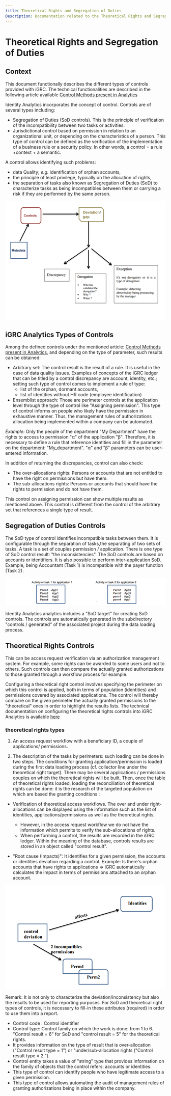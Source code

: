 ```yaml
---
title: Theoretical Rights and Segregation of Duties
Description: Documentation related to the Theoretical Rights and Segregation of Duties
---
```


# Theoretical Rights and Segregation of Duties

## Context

This document functionally describes the different types of controls provided with iGRC. The technical functionalities are described in the following article available [Control Methods present in Analytics](index.md)

Identity Analytics incorporates the concept of control. Controls are of several types including:

- Segregation of Duties (SoD controls). This is the principle of verification of the incompatibility between two tasks or activities.
- Jurisdictional control based on permission in relation to an organizational unit, or depending on the characteristics of a person. This type of control can be defined as the verification of the implementation of a business rule or a security policy. In other words, a control = a rule +context + a semantic.

A control allows identifying such problems:

- data Quality; _e.g._ identification of orphan accounts,
- the principle of least privilege, typically on the allocation of rights,
- the separation of tasks also known as Segregation of Duties (SoD) to characterize tasks as being incompatibles between them or carrying a risk if they are performed by the same person.

![Segregation of duties](./images/segregation-of-duty.png "Segregation of duties")

## iGRC Analytics Types of Controls

Among the defined controls under the mentioned article: [Control Methods present in Analytics](index.md), and depending on the type of parameter, such results can be obtained:

- Arbitrary set: The control result is the result of a rule. It is useful in the case of data quality issues. Examples of concepts of the iGRC ledger that can be titled by a control discrepancy are account, identity, etc.; setting such type of control comes to implement a rule of type:
  - list of the orphan, dormant accounts,
  - list of identities without HR code (employee identification)
- Ensemblist approach: Those are perimeter controls at the application level through the type of control like "Assigning permission". This type of control informs on people who likely have the permission in exhaustive manner. Thus, the management rules of authorizations allocation being implemented within a company can be automated.

_Example:_ Only the people of the department "My Department" have the rights to access to permission "α" of the application "β". Therefore, it is necessary to define a rule that reference identities and fill in the parameter on the department: "My_department". "α" and "β" parameters can be user-entered information.

In addition of returning the discrepancies, control can also check:

- The over-allocations rights: Persons or accounts that are not entitled to have the right on permissions but have them.
- The sub-allocations rights: Persons or accounts that should have the rights to permission and do not have them.

This control on assigning permission can show multiple results as mentioned above. This control is different from the control of the arbitrary set that references a single type of result.

## Segregation of Duties Controls

The SoD type of control identifies incompatible tasks between them. It is configurable through the separation of tasks,the separating of two sets of tasks. A task is a set of couples permission / application. There is one type of SoD control result: "the inconsistencies". The SoD controls are based on accounts or identifiers. It is also possible to perform inter-application SoD.
Example, being Accountant (Task 1) is incompatible with the payer function (Task 2).

![Activity](./images/activity.PNG "Activity")

Identity Analytics analytics includes a "SoD target" for creating SoD controls. The controls are automatically generated in the subdirectory "controls / generated" of the associated project during the data loading process.

## Theoretical Rights Controls

This can be access request verification via an authorization management system. For example, some rights can be awarded to some users and not to others. Such controls can then compare the actually granted authorizations to those granted through a workflow process for example.

Configuring a theoretical right control involves specifying the perimeter on which this control is applied, both in terms of population (identities) and permissions covered by associated applications. The control will thereby compare on the given perimeter the actually granted permissions to the "theoretical" ones in order to highlight the results lists. The technical documentation on configuring the theoretical rights controls into iGRC Analytics is available [here](../theoretical-rights/theoretical-rights.md)

### theoretical rights types

1. An access request workflow with a beneficiary ID, a couple of applications/ permissions.

2. The description of the tasks by perimeters: such loading can be done in two steps. The conditions for granting application/permission is loaded during the first data loading process (cf. collector line under the theoretical right target). There may be several applications / permissions couples on which the theoretical rights will be built. Then, once the table of theoretical rights loaded, loading the reconciliation of theoretical rights can be done: it is the research of the targeted population on which are based the granting conditions :

- Verification of theoretical access workflows. The over and under right-allocations can be displayed using the information such as the list of identities, applications/permissions as well as the theoretical rights.
  - However, in the access request workflow we do not have the information which permits to verify the sub-allocations of rights.
  - When performing a control, the results are recorded in the iGRC ledger. Within the meaning of the database, controls results are stored in an object called "control result".

- "Root cause (Impacts)": It identifies for a given permission, the accounts or identities deviation regarding a control.
Example: Is there's orphan accounts that have rights to applications =\> iGRC automatically calculates the impact in terms of permissions attached to an orphan account.

![Activity](./images/activity-definition.png "Activity")

Remark: It is not only to characterize the deviation/inconsistency but also the results to be used for reporting purposes. For SoD and theoretical right types of controls, it is necessary to fill-in these attributes (required) in order to use them into a report.

- Control code : Control identifier
- Control type: Control family on which the work is done: from 1 to 6. "Control result = 6" for SoD and "control result = 5" for the theoretical rights.
- It provides information on the type of result that is over-allocation ("Control result type = 1") or "under/sub-allocation rights ("Control result type = 2 ").
- Control entity takes a value of "string" type that provides information on the family of objects that the control refers: accounts or identities.
- This type of control can identify people who have legitimate access to a given permission.
- This type of control allows automating the audit of management rules of granting authorizations being in place within the company.
